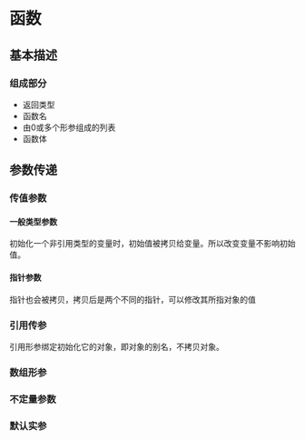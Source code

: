 # 函数
## 基本描述
### 组成部分
* 返回类型
* 函数名
* 由0或多个形参组成的列表
* 函数体

## 参数传递
### 传值参数
#### 一般类型参数
初始化一个非引用类型的变量时，初始值被拷贝给变量。所以改变变量不影响初始值。
#### 指针参数
指针也会被拷贝，拷贝后是两个不同的指针，可以修改其所指对象的值
### 引用传参
引用形参绑定初始化它的对象，即对象的别名，不拷贝对象。
### 数组形参
### 不定量参数
### 默认实参
